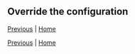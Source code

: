 ## Override the configuration

[Previous](forge.md) \| [Home](index.md)



[Previous](forge.md) \| [Home](index.md)
